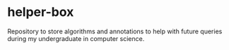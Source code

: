# helper-box
Repository to store algorithms and annotations to help with future queries during my undergraduate in computer science. 

